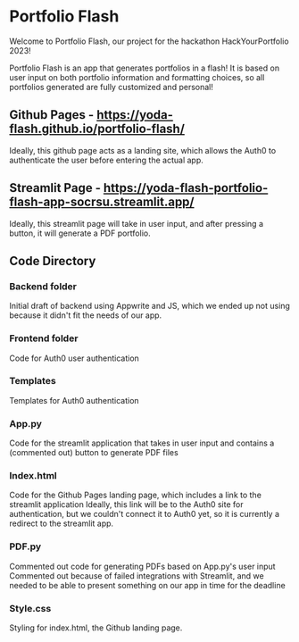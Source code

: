 # Portfolio Flash
Welcome to Portfolio Flash, our project for the hackathon HackYourPortfolio 2023!

Portfolio Flash is an app that generates portfolios in a flash! It is based on user input on both portfolio information and formatting choices, so all portfolios generated are fully customized and personal!

## Github Pages - https://yoda-flash.github.io/portfolio-flash/
Ideally, this github page acts as a landing site, which allows the Auth0 to authenticate the user before entering the actual app.

## Streamlit Page - https://yoda-flash-portfolio-flash-app-socrsu.streamlit.app/
Ideally, this streamlit page will take in user input, and after pressing a button, it will generate a PDF portfolio. 

## Code Directory
### Backend folder
Initial draft of backend using Appwrite and JS, which we ended up not using because it didn't fit the needs of our app.

### Frontend folder
Code for Auth0 user authentication

### Templates
Templates for Auth0 authentication

### App.py
Code for the streamlit application that takes in user input and contains a (commented out) button to generate PDF files

### Index.html
Code for the Github Pages landing page, which includes a link to the streamlit application
Ideally, this link will be to the Auth0 site for authentication, but we couldn't connect it to Auth0 yet, so it is currently a redirect to the streamlit app.

### PDF.py
Commented out code for generating PDFs based on App.py's user input
Commented out because of failed integrations with Streamlit, and we needed to be able to present something on our app in time for the deadline

### Style.css
Styling for index.html, the Github landing page.
